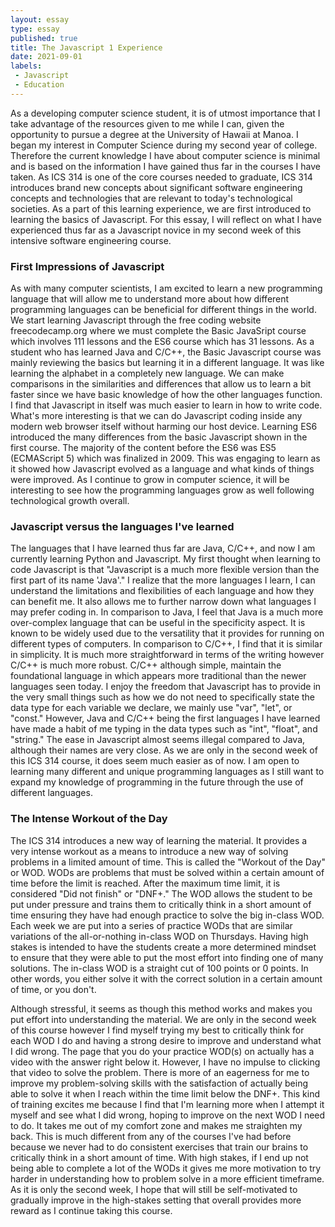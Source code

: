 ```yaml
---
layout: essay
type: essay
published: true
title: The Javascript 1 Experience
date: 2021-09-01
labels:
 - Javascript
 - Education
---
```


As a developing computer science student, it is of utmost importance that I take advantage of the resources given to me while I can, given the opportunity to pursue a degree at the University of Hawaii at Manoa. I began my interest in Computer Science during my second year of college. Therefore the current knowledge I have about computer science is minimal and is based on the information I have gained thus far in the courses I have taken. As ICS 314 is one of the core courses needed to graduate, ICS 314 introduces brand new concepts about significant software engineering concepts and technologies that are relevant to today's technological societies. As a part of this learning experience, we are first introduced to learning the basics of Javascript. For this essay, I will reflect on what I have experienced thus far as a Javascript novice in my second week of this intensive software engineering course. 

### First Impressions of Javascript
As with many computer scientists, I am excited to learn a new programming language that will allow me to understand more about how different programming languages can be beneficial for different things in the world. We start learning Javascript through the free coding website freecodecamp.org where we must complete the Basic JavaSript course which involves 111 lessons and the ES6 course which has 31 lessons. As a student who has learned Java and C/C++, the Basic Javascript course was mainly reviewing the basics but learning it in a different language. It was like learning the alphabet in a completely new language. We can make comparisons in the similarities and differences that allow us to learn a bit faster since we have basic knowledge of how the other languages function. I find that Javascript in itself was much easier to learn in how to write code. What's more interesting is that we can do Javascript coding inside any modern web browser itself without harming our host device. Learning ES6 introduced the many differences from the basic Javascript shown in the first course. The majority of the content before the ES6 was ES5 (ECMAScript 5) which was finalized in 2009. This was engaging to learn as it showed how Javascript evolved as a language and what kinds of things were improved. As I continue to grow in computer science, it will be interesting to see how the programming languages grow as well following technological growth overall.

### Javascript versus the languages I've learned
The languages that I have learned thus far are Java, C/C++, and now I am currently learning Python and Javascript. My first thought when learning to code Javascript is that "Javascript is a much more flexible version than the first part of its name 'Java'." I realize that the more languages I learn, I can understand the limitations and flexibilities of each language and how they can benefit me. It also allows me to further narrow down what languages I may prefer coding in. In comparison to Java, I feel that Java is a much more over-complex language that can be useful in the specificity aspect. It is known to be widely used due to the versatility that it provides for running on different types of computers. In comparison to C/C++, I find that it is similar in simplicity. It is much more straightforward in terms of the writing however C/C++ is much more robust. C/C++ although simple, maintain the foundational language in which appears more traditional than the newer languages seen today. I enjoy the freedom that Javascript has to provide in the very small things such as how we do not need to specifically state the data type for each variable we declare, we mainly use "var", "let", or "const." However, Java and C/C++ being the first languages I have learned have made a habit of me typing in the data types such as "int", "float", and "string." The ease in Javascript almost seems illegal compared to Java, although their names are very close. As we are only in the second week of this ICS 314 course, it does seem much easier as of now. I am open to learning many different and unique programming languages as I still want to expand my knowledge of programming in the future through the use of different languages. 

### The Intense Workout of the Day 
The ICS 314 introduces a new way of learning the material. It provides a very intense workout as a means to introduce a new way of solving problems in a limited amount of time. This is called the "Workout of the Day" or WOD. WODs are problems that must be solved within a certain amount of time before the limit is reached. After the maximum time limit, it is considered "Did not finish" or "DNF+." The WOD allows the student to be put under pressure and trains them to critically think in a short amount of time ensuring they have had enough practice to solve the big in-class WOD. Each week we are put into a series of practice WODs that are similar variations of the all-or-nothing in-class WOD on Thursdays. Having high stakes is intended to have the students create a more determined mindset to ensure that they were able to put the most effort into finding one of many solutions. The in-class WOD is a straight cut of 100 points or 0 points. In other words, you either solve it with the correct solution in a certain amount of time, or you don't. 

Although stressful, it seems as though this method works and makes you put effort into understanding the material. We are only in the second week of this course however I find myself trying my best to critically think for each WOD I do and having a strong desire to improve and understand what I did wrong. The page that you do your practice WOD(s) on actually has a video with the answer right below it. However, I have no impulse to clicking that video to solve the problem. There is more of an eagerness for me to improve my problem-solving skills with the satisfaction of actually being able to solve it when I reach within the time limit below the DNF+. This kind of training excites me because I find that I'm learning more when I attempt it myself and see what I did wrong, hoping to improve on the next WOD I need to do. It takes me out of my comfort zone and makes me straighten my back. This is much different from any of the courses I've had before because we never had to do consistent exercises that train our brains to critically think in a short amount of time. With high stakes, if I end up not being able to complete a lot of the WODs it gives me more motivation to try harder in understanding how to problem solve in a more efficient timeframe. As it is only the second week, I hope that will still be self-motivated to gradually improve in the high-stakes setting that overall provides more reward as I continue taking this course.    

&nbsp;
&nbsp;
